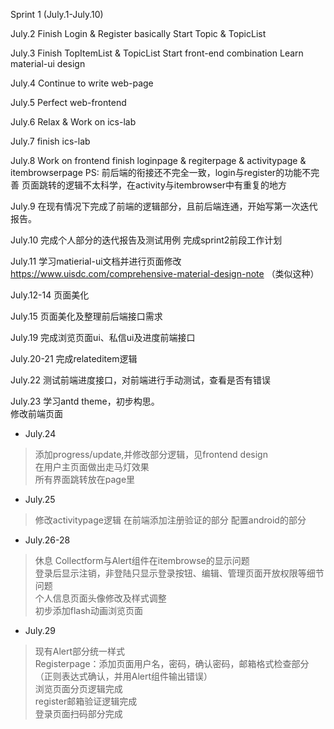 Sprint 1 (July.1-July.10)

  July.2
    Finish Login & Register basically
    Start Topic & TopicList 
  
  July.3
    Finish TopItemList & TopicList
    Start front-end combination 
    Learn material-ui design   
    
  July.4
    Continue to write web-page 
    
  July.5
    Perfect web-frontend
    
  July.6
    Relax & Work on ics-lab
    
  July.7
    finish ics-lab
    
  July.8
    Work on frontend
    finish loginpage & regiterpage & activitypage & itembrowserpage
    PS:
    前后端的衔接还不完全一致，login与register的功能不完善
    页面跳转的逻辑不太科学，在activity与itembrowser中有重复的地方
    
  July.9
    在现有情况下完成了前端的逻辑部分，且前后端连通，开始写第一次迭代报告。
  
  July.10
    完成个人部分的迭代报告及测试用例
    完成sprint2前段工作计划
    
  July.11
    学习matierial-ui文档并进行页面修改
    https://www.uisdc.com/comprehensive-material-design-note （类似这种）
    
  July.12-14
    页面美化
    
  July.15
    页面美化及整理前后端接口需求
    
  July.19
    完成浏览页面ui、私信ui及进度前端接口
    
  July.20-21
    完成relateditem逻辑
    
  July.22
    测试前端进度接口，对前端进行手动测试，查看是否有错误
    
  July.23
    学习antd theme，初步构思。<br/>
    修改前端页面
    
* July.24<br/>  
>添加progress/update,并修改部分逻辑，见frontend design  <br/>
>在用户主页面做出走马灯效果<br/>
>所有界面跳转放在page里

* July.25<br/>
>修改activitypage逻辑
>在前端添加注册验证的部分
>配置android的部分
    
* July.26-28<br/>
>休息
>Collectform与Alert组件在itembrowse的显示问题<br/>
>登录后显示注销，非登陆只显示登录按钮、编辑、管理页面开放权限等细节问题<br/>
>个人信息页面头像修改及样式调整<br/>
>初步添加flash动画浏览页面
    
* July.29<br/>
>现有Alert部分统一样式<br/>
>Registerpage：添加页面用户名，密码，确认密码，邮箱格式检查部分（正则表达式确认，并用Alert组件输出错误）<br/>
>浏览页面分页逻辑完成<br/>
>register邮箱验证逻辑完成<br/>
>登录页面扫码部分完成
